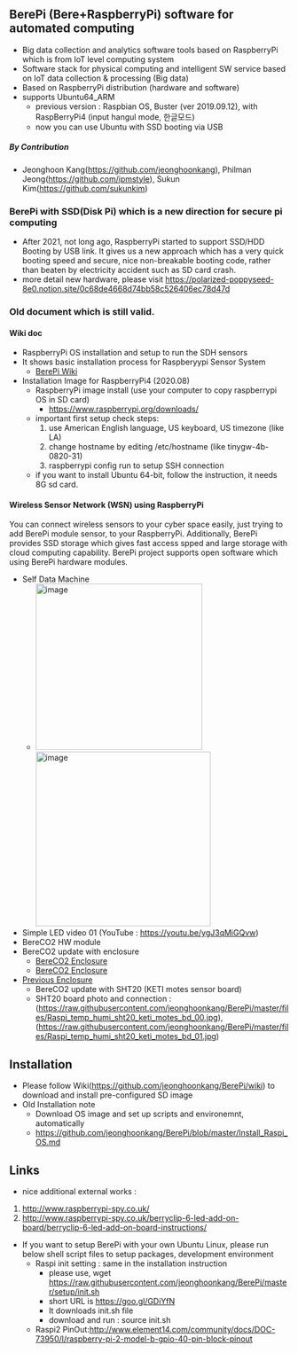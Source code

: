 ## BerePi (Bere+RaspberryPi) software for automated computing 
- Big data collection and analytics software tools based on RaspberryPi which is from IoT level computing system
- Software stack for physical computing and intelligent SW service based on IoT data collection & processing (Big data)
- Based on RaspberryPi distribution (hardware and software)
- supports Ubuntu64_ARM
  - previous version : Raspbian OS, Buster (ver 2019.09.12), with RaspBerryPi4 (input hangul mode, 한글모드)
  - now you can use Ubuntu with SSD booting via USB 


##### By Contribution
  - Jeonghoon Kang(https://github.com/jeonghoonkang), Philman Jeong(https://github.com/ipmstyle), Sukun Kim(https://github.com/sukunkim)

### BerePi with SSD(Disk Pi) which is a new direction for secure pi computing
- After 2021, not long ago, RaspberryPi started to support SSD/HDD Booting by USB link. It gives us a new approach which has a very quick booting speed and secure, nice non-breakable booting code, rather than beaten by electricity accident such as SD card crash.
- more detail new hardware, please visit https://polarized-poppyseed-8e0.notion.site/0c68de4668d74bb58c526406ec78d47d

### Old document which is still valid.

#### Wiki doc
  - RaspberryPi OS installation and setup to run the SDH sensors
  - It shows basic installation process for Raspberyypi Sensor System
    - [BerePi Wiki](https://github.com/jeonghoonkang/BerePi/wiki)
  - Installation Image for RaspberryPi4 (2020.08)
    - RaspberryPi image install (use your computer to copy raspberrypi OS in SD card)
      - https://www.raspberrypi.org/downloads/
    - important first setup check steps:
      1. use American English language, US keyboard, US timezone (like LA)
      2. change hostname by editing /etc/hostname (like tinygw-4b-0820-31)
      3. raspberrypi config run to setup SSH connection
    - if you want to install Ubuntu 64-bit, follow the instruction, it needs 8G sd card.

#### Wireless Sensor Network (WSN) using RaspberryPi 
You can connect wireless sensors to your cyber space easily, just trying to add BerePi module sensor, to your RaspberryPi. Additionally, BerePi provides SSD storage which gives fast access spped and large storage with cloud computing capability. 
BerePi project supports open software which using BerePi hardware modules. 
  - Self Data Machine 
    - <img width="300" alt="image" src="https://user-images.githubusercontent.com/4180063/221742941-657e6240-818a-4c00-b5e8-f3b6f8d0b10d.png">  <img width="315" alt="image" src="https://user-images.githubusercontent.com/4180063/221743531-47abcc0f-6048-48d4-b4f5-cdda79568974.png">
  - Simple LED video 01 (YouTube : https://youtu.be/ygJ3qMiGQvw)
  - BereCO2 HW module   
  - BereCO2 update with enclosure
    - [BereCO2 Enclosure](https://raw.githubusercontent.com/jeonghoonkang/BerePi/master/files/CO2/CO2_inside_01.JPG)
    - [BereCO2 Enclosure](https://raw.githubusercontent.com/jeonghoonkang/BerePi/master/files/CO2/CO2_inside_02.JPG)
- [Previous Enclosure](https://github.com/jeonghoonkang/BerePi/blob/master/files/RPi2_case.png )
  - BereCO2 update with SHT20 (KETI motes sensor board)
   - SHT20 board photo and connection : (https://raw.githubusercontent.com/jeonghoonkang/BerePi/master/files/Raspi_temp_humi_sht20_keti_motes_bd_00.jpg), (https://raw.githubusercontent.com/jeonghoonkang/BerePi/master/files/Raspi_temp_humi_sht20_keti_motes_bd_01.jpg)
     
## Installation
  - Please follow Wiki(https://github.com/jeonghoonkang/BerePi/wiki) to download and install pre-configured SD image 
  - Old Installation note
    - Download OS image and set up scripts and environemnt, automatically
    - https://github.com/jeonghoonkang/BerePi/blob/master/Install_Raspi_OS.md

## Links
 - nice additional external works :
  1. http://www.raspberrypi-spy.co.uk/
  1. http://www.raspberrypi-spy.co.uk/berryclip-6-led-add-on-board/berryclip-6-led-add-on-board-instructions/
 
- If you want to setup BerePi with your own Ubuntu Linux, please run below shell script files to setup packages, development environment
  - Raspi init setting : same in the installation instruction
    - please use, wget https://raw.githubusercontent.com/jeonghoonkang/BerePi/master/setup/init.sh
     - short URL is https://goo.gl/GDiYfN  
     - It downloads init.sh file
     - download and run : source init.sh
  - Raspi2 PinOut:http://www.element14.com/community/docs/DOC-73950/l/raspberry-pi-2-model-b-gpio-40-pin-block-pinout
 
